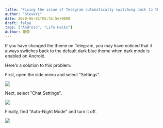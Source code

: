 ```yaml
---
title: 'Fixing the issue of Telegram automatically switching back to the default theme when dark mode is enabled on Android'
author: "SteveYi"
date: 2020-06-01T08:46:56+0000
draft: false
tags: ["Android", "Life Hacks"]
Author: 蘿蔔
---
```


If you have changed the theme on Telegram, you may have noticed that it always switches back to the default dark blue theme when dark mode is enabled on Android. 

Here's a solution to this problem:

First, open the side menu and select "Settings".

![](https://static-a1.steveyi.net/media/blog/2020060108401587.jpg)

Next, select "Chat Settings".

![](https://static-a1.steveyi.net/media/blog/2020060108403955.jpg)

Finally, find "Auto-Night Mode" and turn it off.

![](https://static-a1.steveyi.net/media/blog/2020060108410457.jpg)
